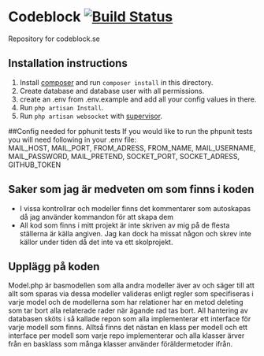 Codeblock [![Build Status](https://snap-ci.com/davidsoderberg/codeblock/branch/master/build_image)](https://snap-ci.com/davidsoderberg/codeblock/branch/master)
=========
Repository for codeblock.se

## Installation instructions
1. Install [composer](https://getcomposer.org/) and run `composer install` in this directory.
2. Create database and database user with all permissions.
3. create an .env from .env.example and add all your config values in there.
4. Run `php artisan Install`.
5. Run `php artisan websocket` with [supervisor](http://supervisord.org/).

##Config needed for pphunit tests
If you would like to run the phpunit tests you will need following in your .env file:  
MAIL_HOST, MAIL_PORT, FROM_ADRESS, FROM_NAME, MAIL_USERNAME, MAIL_PASSWORD, MAIL_PRETEND, SOCKET_PORT, SOCKET_ADRESS, GITHUB_TOKEN

## Saker som jag är medveten om som finns i koden
* I vissa kontrollrar och modeller finns det kommentarer som autoskapas då jag använder kommandon för att skapa dem
* All kod som finns i mitt projekt är inte skriven av mig på de flesta ställerna är källa angiven. Jag kan dock ha missat någon och skrev inte källor under tiden då det inte va ett skolprojekt.

## Upplägg på koden
Model.php är basmodellen som alla andra modeller äver av och säger till att allt som sparas via dessa modeller valideras enligt regler som specifiseras i varje model och de modellerna som har relationer har en metod deleting som tar bort alla relaterade rader när ägande rad tas bort.
All hantering av databasen sköts i så kallade repon som alla implementerar ett interface för varje modell som finns. Alltså finns det nästan en klass per modell och ett interface per modell som varje repo implementerar och alla klasser ärver från en basklass som många klasser använder föräldermetoder ifrån.
